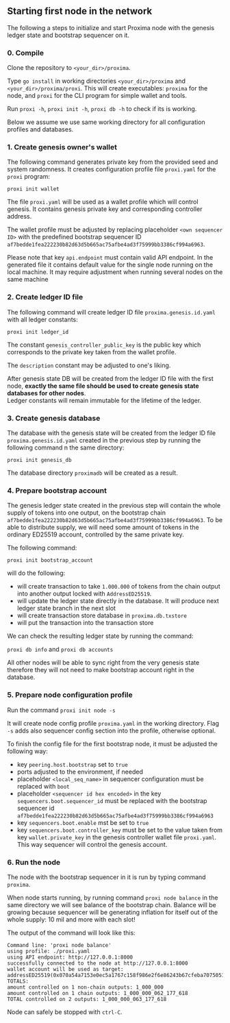 ## Starting first node in the network

The following a steps to initialize and start Proxima node with the genesis ledger state and bootstrap sequencer on it.

### 0. Compile
Clone the repository to `<your_dir>/proxima`.

Type `go install` in working directories `<your_dir>/proxima` and `<your_dir>/proxima/proxi`.
This will create executables: `proxima` for the node, and `proxi` for the CLI program for simple wallet and tools.

Run `proxi -h`, `proxi init -h`, `proxi db -h` to check if its is working.

Below we assume we use same working directory for all configuration profiles and databases.

### 1. Create genesis owner's wallet

The following command generates private key from the provided seed and system randomness. 
It creates configuration profile file `proxi.yaml` for the `proxi` program:

`proxi init wallet`

The file `proxi.yaml` will be used as a wallet profile which will control genesis.
It contains genesis private key and corresponding controller address.

The wallet profile must be adjusted by replacing placeholder `<own sequencer ID>` with the predefined bootstrap
sequencer ID `af7bedde1fea222230b82d63d5b665ac75afbe4ad3f75999bb3386cf994a6963`.

Please note that key `api.endpoint` must contain valid API endpoint. In the generated file it contains
default value for the single node running on the local machine. 
It may require adjustment when running several nodes on the same machine

### 2. Create ledger ID file

The following command will create ledger ID file `proxima.genesis.id.yaml` with all ledger constants:

`proxi init ledger_id`

The constant `genesis_controller_public_key` is the public key which corresponds to the private key 
taken from the wallet profile. 

The `description` constant may be adjusted to one's liking.

After genesis state DB will be created from the ledger ID file with the first node, 
**exactly the same file should be used to create genesis state databases for other nodes**.  
Ledger constants will remain immutable for the lifetime of the ledger.

### 3. Create genesis database

The database with the genesis state will be created from the ledger ID file `proxima.genesis.id.yaml` 
created in the previous step by running the following command n the same directory:

`proxi init genesis_db`

The database directory `proximadb` will be created as a result.

### 4. Prepare bootstrap account
The genesis ledger state created in the previous step will contain the whole supply of tokens into one output, 
on the bootstrap chain `af7bedde1fea222230b82d63d5b665ac75afbe4ad3f75999bb3386cf994a6963`. To be able to distribute
supply, we will need some amount of tokens in the ordinary ED25519 account, controlled by the same private key.

The following command:

`proxi init bootstrap_account`

will do the following:
* will create transaction to take `1.000.000` of tokens from the chain output into another output locked with `AddressED25519`.
* will update the ledger state directly in the database. It will produce next ledger state branch in the next slot
* will create transaction store database in `proxima.db.txstore`
* will put the transaction into the transaction store

We can check the resulting ledger state by running the command:

`proxi db info` and `proxi db accounts`

All other nodes will be able to sync right from the very genesis state therefore they will not need to 
make bootstrap account right in the database.

### 5. Prepare node configuration profile

Run the command `proxi init node -s`

It will create node config profile `proxima.yaml` in the working directory. Flag `-s` adds also sequencer config section
into the profile, otherwise optional.

To finish the config file for the first bootstrap node, it must be adjusted the following way:
* key `peering.host.bootstrap` set to `true`
* ports adjusted to the environment, if needed
* placeholder `<local_seq_name>` in sequencer configuration must be replaced with `boot`
* placeholder `<sequencer id hex encoded>` in the key `sequencers.boot.sequencer_id` must be replaced with the bootstrap 
sequencer id `af7bedde1fea222230b82d63d5b665ac75afbe4ad3f75999bb3386cf994a6963` 
* key `sequencers.boot.enable` mst be set to `true`
* key `sequencers.boot.controller_key` must be set to the value taken from key `wallet.private_key` 
in the genesis controller wallet file `proxi.yaml`. This way sequencer will control the genesis account.

### 6. Run the node
The node with the bootstrap sequencer in it is run by typing command `proxima`. 

When node starts running, by running command `proxi node balance` in the same directory 
we will see balance of the bootstrap chain. 
Balance will be growing because sequencer will be generating inflation for itself out of the whole supply: 10 mil and more with each slot! 

The output of the command will look like this:
```text
Command line: 'proxi node balance'
using profile: ./proxi.yaml
using API endpoint: http://127.0.0.1:8000
successfully connected to the node at http://127.0.0.1:8000
wallet account will be used as target: addressED25519(0x070a54a7153e0ec5a1767c158f986e2f6e86243b67cfeba7075051723b5a5096)
TOTALS:
amount controlled on 1 non-chain outputs: 1_000_000
amount controlled on 1 chain outputs: 1_000_000_062_177_618
TOTAL controlled on 2 outputs: 1_000_000_063_177_618
```

Node can safely be stopped with `ctrl-C`. 

